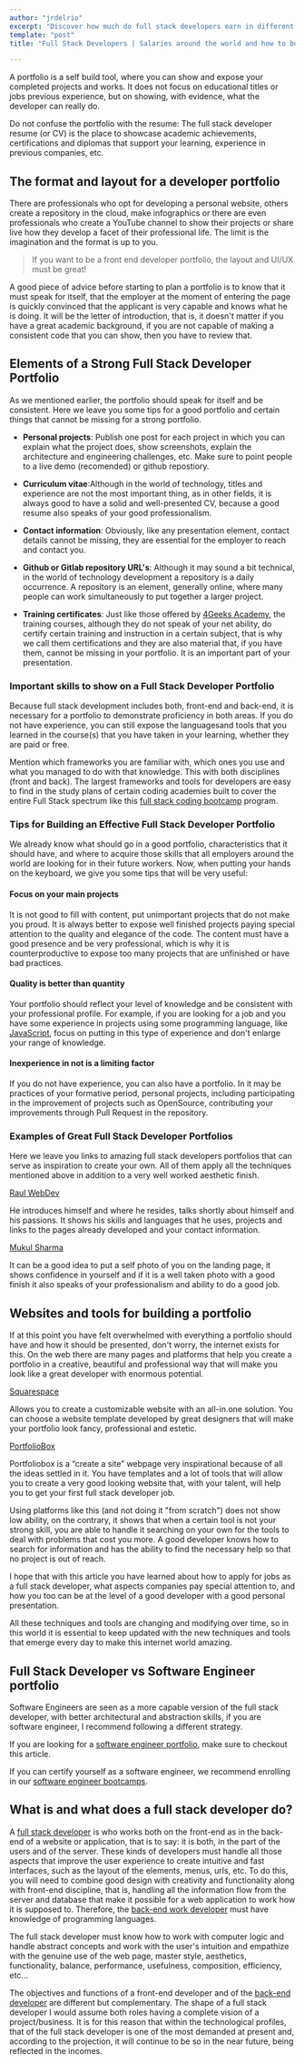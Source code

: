 ```yaml
---
author: "jrdelrio"
excerpt: "Discover how much do full stack developers earn in different countries and let's talk about the portfolio, features and how to build an exceptional one."
template: "post"
title: "Full Stack Developers | Salaries around the world and how to build your first portfolio."

---
```


A portfolio is a self build tool, where you can show and expose your completed projects and works. It does not focus on educational titles or jobs previous experience, but on showing, with evidence, what the developer can really do.

Do not confuse the portfolio with the resume: The full stack developer resume (or CV) is the place to showcase academic achievements, certifications and diplomas that support your learning, experience in previous companies, etc.

## The format and layout for a developer portfolio

There are professionals who opt for developing a personal website, others create a repository in the cloud, make infographics or there are even professionals who create a YouTube channel to show their projects or share live how they develop a facet of their professional life. The limit is the imagination and the format is up to you.

> If you want to be a front end developer portfolio, the layout and UI/UX must be great!

A good piece of advice before starting to plan a portfolio is to know that it must speak for itself, that the employer at the moment of entering the page is quickly convinced that the applicant is very capable and knows what he is doing. It will be the letter of introduction, that is, it doesn't matter if you have a great academic background, if you are not capable of making a consistent code that you can show, then you have to review that.

## Elements of a Strong Full Stack Developer Portfolio

As we mentioned earlier, the portfolio should speak for itself and be consistent. Here we leave you some tips for a good portfolio and certain things that cannot be missing for a strong portfolio.

+ **Personal projects**: Publish one post for each project in which you can explain what the project does, show screenshots, explain the architecture and engineering challenges, etc. Make sure to point people to a live demo (recomended) or github repostiory.

+ **Curriculum vitae**:Although in the world of technology, titles and experience are not the most important thing, as in other fields, it is always good to have a solid and well-presented CV, because a good resume also speaks of your good professionalism.

+ **Contact information**: Obviously, like any presentation element, contact details cannot be missing, they are essential for the employer to reach and contact you.

+ **Github or Gitlab repository URL's**: Although it may sound a bit technical, in the world of technology development a repository is a daily occurrence. A repository is an element, generally online, where many people can work simultaneously to put together a larger project.

+ **Training certificates**: Just like those offered by [4Geeks Academy](https://4geeksacademy.com/), the training courses, although they do not speak of your net ability, do certify certain training and instruction in a certain subject, that is why we call them certifications and they are also material that, if you have them, cannot be missing in your portfolio. It is an important part of your presentation.


### Important skills to show on a Full Stack Developer Portfolio

Because full stack development includes both, front-end and back-end, it is necessary for a portfolio to demonstrate proficiency in both areas. If you do not have experience, you can still expose the languages ​​and tools that you learned in the course(s) that you have taken in your learning, whether they are paid or free.

Mention which frameworks you are familiar with, which ones you use and what you managed to do with that knowledge. This with both disciplines (front and back). The largest frameworks and tools for developers are easy to find in the study plans of certain coding academies built to cover the entire Full Stack spectrum like this [full stack coding bootcamp](https://4geeksacademy.com/us/coding-bootcamps/part-time-full-stack-developer) program.


### Tips for Building an Effective Full Stack Developer Portfolio

We already know what should go in a good portfolio, characteristics that it should have, and where to acquire those skills that all employers around the world are looking for in their future workers. Now, when putting your hands on the keyboard, we give you some tips that will be very useful:

#### Focus on your main projects

It is not good to fill with content, put unimportant projects that do not make you proud. It is always better to expose well finished projects paying special attention to the quality and elegance of the code. The content must have a good presence and be very professional, which is why it is counterproductive to expose too many projects that are unfinished or have bad practices.

#### Quality is better than quantity

Your portfolio should reflect your level of knowledge and be consistent with your professional profile. For example, if you are looking for a job and you have some experience in projects using some programming language, like [JavaScript](https://4geeks.com/lesson/what-is-javascript-learn-to-code-in-javascript), focus on putting in this type of experience and don't enlarge your range of knowledge.

#### Inexperience in not is a limiting factor

If you do not have experience, you can also have a portfolio. In it may be practices of your formative period, personal projects, including participating in the improvement of projects such as OpenSource, contributing your improvements through Pull Request in the repository.

### Examples of Great Full Stack Developer Portfolios

Here we leave you links to amazing full stack developers portfolios that can serve as inspiration to create your own. All of them apply all the techniques mentioned above in addition to a very well worked aesthetic finish.

[Raul WebDev](https://raulwebdev.com/)

He introduces himself and where he resides, talks shortly about himself and his passions. It shows his skills and languages that he uses, projects and links to the pages already developed and your contact information.

[Mukul Sharma](https://mukulsharma.in/)

It can be a good idea to put a self photo of you on the landing page, it shows confidence in yourself and if it is a well taken photo with a good finish it also speaks of your professionalism and ability to do a good job.

## Websites and tools for building a portfolio

If at this point you have felt overwhelmed with everything a portfolio should have and how it should be presented, don't worry, the internet exists for this.
On the web there are many pages and platforms that help you create a portfolio in a creative, beautiful and professional way that will make you look like a great developer with enormous potential.

[Squarespace](https://squarespace.com/)

Allows you to create a customizable website with an all-in.one solution. You can choose a website template developed by great designers that will make your portfolio look fancy, professional and estetic.

[PortfolioBox](https://www.portfoliobox.net/)

Portfoliobox is a “create a site” webpage very inspirational because of all the ideas settled in it. You have templates and a lot of tools that will allow you to create a very good looking website that, with your talent, will help you to get your first full stack developer job.

Using platforms like this (and not doing it "from scratch") does not show low ability, on the contrary, it shows that when a certain tool is not your strong skill, you are able to handle it searching on your own for the tools to deal with problems that cost you more. A good developer knows how to search for information and has the ability to find the necessary help so that no project is out of reach.

I hope that with this article you have learned about how to apply for jobs as a full stack developer, what aspects companies pay special attention to, and how you too can be at the level of a good developer with a good personal presentation.

All these techniques and tools are changing and modifying over time, so in this world it is essential to keep updated with the new techniques and tools that emerge every day to make this internet world amazing.

## Full Stack Developer vs Software Engineer portfolio

Software Engineers are seen as a more capable version of the full stack developer, with better architectural and abstraction skills, if you are software engineer, I recommend following a different strategy.

If you are looking for a [software engineer portfolio](https://4geeksacademy.com/us/software-engineer/software-engineer-portfolio), make sure to checkout this article.

If you can certify yourself as a software engineer, we recommend enrolling in our [software engineer bootcamps](https://4geeksacademy.com/us/coding-bootcamps/software-engineer-bootcamp).

## What is and what does a full stack developer do?

A [full stack developer](https://4geeksacademy.com/us/coding-bootcamps/part-time-full-stack-developer) is who works both on the front-end as in the back-end of a website or application, that is to say: it is both, in the part of the users and of the server. These kinds of developers must handle all those aspects that improve the user experience to create intuitive and fast interfaces, such as the layout of the elements, menus, urls, etc. To do this, you will need to combine good design with creativity and functionality along with front-end discipline, that is, handling all the information flow from the server and database that make it possible for a web application to work how it is supposed to. Therefore, the [back-end work developer](https://4geeks.com/lesson/backend-developer) must have knowledge of programming languages.

The full stack developer must know how to work with computer logic and handle abstract concepts and work with the user's intuition and empathize with the genuine use of the web page, master style, aesthetics, functionality, balance, performance, usefulness, composition, efficiency, etc...

The objectives and functions of a front-end developer and of the [back-end developer](https://4geeks.com/lesson/what-is-front-end-development) are different but complementary. The shape of a full stack developer I would assume both roles having a complete vision of a project/business. It is for this reason that within the technological profiles, that of the full stack developer is one of the most demanded at present and, according to the projection, it will continue to be so in the near future, being reflected in the incomes.
